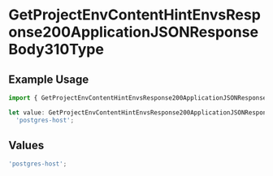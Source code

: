 # GetProjectEnvContentHintEnvsResponse200ApplicationJSONResponseBody310Type

## Example Usage

```typescript
import { GetProjectEnvContentHintEnvsResponse200ApplicationJSONResponseBody310Type } from '@vercel/client/models/operations';

let value: GetProjectEnvContentHintEnvsResponse200ApplicationJSONResponseBody310Type =
  'postgres-host';
```

## Values

```typescript
'postgres-host';
```
